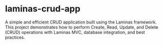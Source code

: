 # laminas-crud-app
A simple and efficient CRUD application built using the Laminas framework. This project demonstrates how to perform Create, Read, Update, and Delete (CRUD) operations with Laminas MVC, database integration, and best practices.
